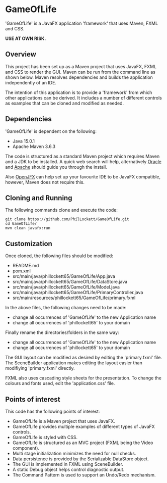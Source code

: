 # GameOfLife
'GameOfLife' is a JavaFX application 'framework' that uses Maven, FXML and CSS.

**USE AT OWN RISK.**

## Overview
This project has been set up as a Maven project that uses JavaFX, FXML and 
CSS to render the GUI. Maven can be run from the command line as shown below.
Maven resolves dependencies and builds the application independently of an IDE.

The intention of this application is to provide a 'framework' from which other
applications can be derived. It includes a number of different controls as 
examples that can be cloned and modified as needed.

## Dependencies
'GameOfLife' is dependent on the following:

  * Java 15.0.1
  * Apache Maven 3.6.3

The code is structured as a standard Maven project which requires Maven and a 
JDK to be installed. A quick web search will help, alternatively
[Oracle](https://www.java.com/en/download/) and 
[Apache](https://maven.apache.org/install.html) should guide you through the
install.

Also [OpenJFX](https://openjfx.io/openjfx-docs/) can help set up your 
favourite IDE to be JavaFX compatible, however, Maven does not require this.

## Cloning and Running
The following commands clone and execute the code:

	git clone https://github.com/PhilLockett/GameOfLife.git
	cd GameOfLife/
	mvn clean javafx:run

## Customization
Once cloned, the following files should be modified:
  * README.md
  * pom.xml
  * src/main/java/phillockett65/GameOfLife/App.java
  * src/main/java/phillockett65/GameOfLife/DataStore.java
  * src/main/java/phillockett65/GameOfLife/Model.java
  * src/main/java/phillockett65/GameOfLife/PrimaryController.java
  * src/main/resources/phillockett65/GameOfLife/primary.fxml

In the above files, the following changes need to be made:
  * change all occurrences of 'GameOfLife' to the new Application name
  * change all occurrences of 'phillockett65' to your domain

Finally rename the directories/folders in the same way:
  * change all occurrences of 'GameOfLife' to the new Application name
  * change all occurrences of 'phillockett65' to your domain

The GUI layout can be modified as desired by editing the 'primary.fxml' file. 
The SceneBuilder application makes editing the layout easier than modifiying 
'primary.fxml' directly.

FXML also uses cascading style sheets for the presentation. To change the 
colours and fonts used, edit the 'application.css' file.

## Points of interest
This code has the following points of interest:

  * GameOfLife is a Maven project that uses JavaFX.
  * GameOfLife provides multiple examples of different types of JavaFX controls.
  * GameOfLife is styled with CSS.
  * GameOfLife is structured as an MVC project (FXML being the Video component).
  * Multi stage initialization minimizes the need for null checks. 
  * Data persistence is provided by the Serializable DataStore object.
  * The GUI is implemented in FXML using SceneBuilder.
  * A static Debug object helps control diagnostic output.
  * The Command Pattern is used to support an Undo/Redo mechanism.
